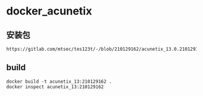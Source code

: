# docker_acunetix
## 安装包
```
https://gitlab.com/mtsec/tes123t/-/blob/210129162/acunetix_13.0.210129162_x64.sh
```
## build
```
docker build -t acunetix_13:210129162 .
docker inspect acunetix_13:210129162
```